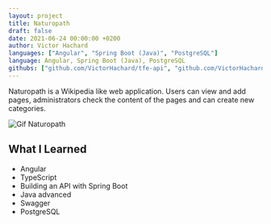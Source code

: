 ```yaml
---
layout: project
title: Naturopath
draft: false
date: 2021-06-24 00:00:00 +0200
author: Victor Hachard
languages: ["Angular", "Spring Boot (Java)", "PostgreSQL"]
language: Angular, Spring Boot (Java), PostgreSQL
githubs: ["github.com/VictorHachard/tfe-api", "github.com/VictorHachard/tfe-application"]
---
```


Naturopath is a Wikipedia like web application. Users can view and add pages, administrators check the content of the pages and can create new categories.

![Gif Naturopath]({{site.baseurl}}/res/naturopath/sample.gif)

## What I Learned

- Angular
- TypeScript
- Building an API with Spring Boot
- Java advanced
- Swagger
- PostgreSQL
